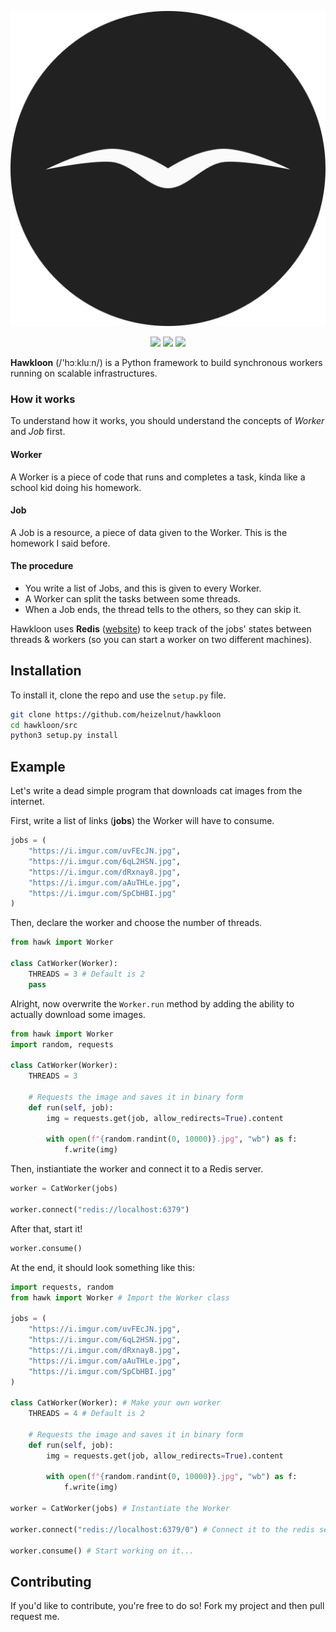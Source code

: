 <p id="header" align="center">
    <img id="logo" src="assets/logo.svg">
    <div id="shields" align="center">
        <img id="license" src="https://img.shields.io/github/license/heizelnut/hawkloon.svg">
        <img id="code-size" src="https://img.shields.io/github/languages/code-size/heizelnut/hawkloon.svg?color=success&label=size">
        <img id="bruh-moments" src="https://img.shields.io/github/search/heizelnut/hawkloon/BRUH%20moment.svg?label=BRUH%20moments"> 
    </div>
</p>

**Hawkloon** (/'hɔːkluːn/) is a Python framework to build synchronous workers running on scalable infrastructures.

### How it works
To understand how it works, you should understand the concepts of _Worker_ and _Job_ first.

#### Worker
A Worker is a piece of code that runs and completes a task, kinda like a school kid doing his homework.

#### Job
A Job is a resource, a piece of data given to the Worker. This is the homework I said before.

#### The procedure
 - You write a list of Jobs, and this is given to every Worker.
 - A Worker can split the tasks between some threads.
 - When a Job ends, the thread tells to the others, so they can skip it.

Hawkloon uses **Redis** ([website][redis]) to keep track of the jobs' states between threads & workers (so you can start a worker on two different machines).

## Installation
To install it, clone the repo and use the `setup.py` file.
```bash
git clone https://github.com/heizelnut/hawkloon
cd hawkloon/src
python3 setup.py install
```

## Example
Let's write a dead simple program that downloads cat images from the internet.

First, write a list of links (**jobs**) the Worker will have to consume.
```python
jobs = (
    "https://i.imgur.com/uvFEcJN.jpg",
    "https://i.imgur.com/6qL2HSN.jpg",
    "https://i.imgur.com/dRxnay8.jpg",
    "https://i.imgur.com/aAuTHLe.jpg",
    "https://i.imgur.com/SpCbHBI.jpg"
)
```

Then, declare the worker and choose the number of threads.
```python
from hawk import Worker

class CatWorker(Worker):
    THREADS = 3 # Default is 2
    pass
```

Alright, now overwrite the `Worker.run` method by adding the ability to actually download some images.

```python
from hawk import Worker
import random, requests

class CatWorker(Worker):
    THREADS = 3
    
    # Requests the image and saves it in binary form
    def run(self, job):
        img = requests.get(job, allow_redirects=True).content

        with open(f"{random.randint(0, 10000)}.jpg", "wb") as f:
            f.write(img)
```

Then, instiantiate the worker and connect it to a Redis server.

```python
worker = CatWorker(jobs)

worker.connect("redis://localhost:6379")
```

After that, start it!

```python
worker.consume()
```

At the end, it should look something like this:

```python
import requests, random
from hawk import Worker # Import the Worker class

jobs = (
    "https://i.imgur.com/uvFEcJN.jpg",
    "https://i.imgur.com/6qL2HSN.jpg",
    "https://i.imgur.com/dRxnay8.jpg",
    "https://i.imgur.com/aAuTHLe.jpg",
    "https://i.imgur.com/SpCbHBI.jpg"
)

class CatWorker(Worker): # Make your own worker
    THREADS = 4 # Default is 2
    
    # Requests the image and saves it in binary form
    def run(self, job):
        img = requests.get(job, allow_redirects=True).content

        with open(f"{random.randint(0, 10000)}.jpg", "wb") as f:
            f.write(img)

worker = CatWorker(jobs) # Instantiate the Worker

worker.connect("redis://localhost:6379/0") # Connect it to the redis server
 
worker.consume() # Start working on it...
```

## Contributing
If you'd like to contribute, you're free to do so! Fork my project and then pull request me.

<!-- MD Links -->
[redis]: https://redis.io